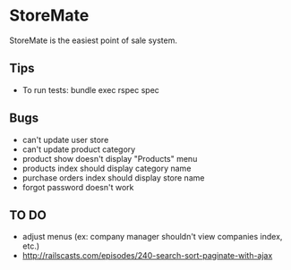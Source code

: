 # StoreMate

StoreMate is the easiest point of sale system.

## Tips

- To run tests: bundle exec rspec spec

## Bugs

- can't update user store
- can't update product category
- product show doesn't display "Products" menu
- products index should display category name
- purchase orders index should display store name
- forgot password doesn't work

## TO DO

- adjust menus (ex: company manager shouldn't view companies index, etc.)
- http://railscasts.com/episodes/240-search-sort-paginate-with-ajax